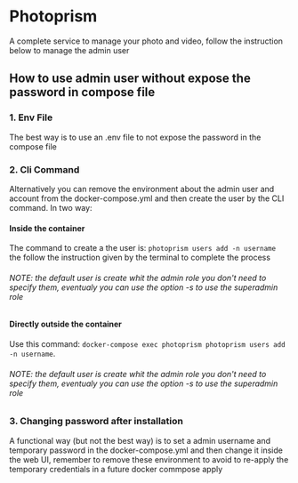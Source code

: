 # Photoprism
A complete service to manage your photo and video, follow the instruction below to manage the admin user

## How to use admin user without expose the password in compose file
### 1. Env File
The best way is to use an .env file to not expose the password in the compose file
### 2. Cli Command
Alternatively you can remove the environment about the admin user and account from the docker-compose.yml and then create the user by the CLI command. In two way:
#### Inside the container
The command to create a the user is: `photoprism users add -n username` the follow the instruction given by the terminal to complete the process
###### NOTE: the default user is create whit the admin role you don't need to specify them, eventualy you can use the option -s to use the superadmin role 
#### Directly outside the container
Use this command: `docker-compose exec photoprism photoprism users add -n username`.
###### NOTE: the default user is create whit the admin role you don't need to specify them, eventualy you can use the option -s to use the superadmin role 
### 3. Changing password after installation
A functional way (but not the best way) is to set a admin username and temporary password in the docker-compose.yml and then change it inside the web UI, remember to remove these environment to avoid to re-apply the temporary credentials in a future docker commpose apply
